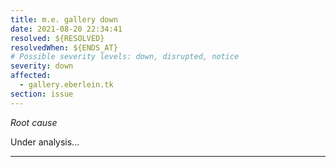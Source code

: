 ```yaml
---
title: m.e. gallery down
date: 2021-08-20 22:34:41
resolved: ${RESOLVED}
resolvedWhen: ${ENDS_AT}
# Possible severity levels: down, disrupted, notice
severity: down
affected:
  - gallery.eberlein.tk
section: issue
---
```


*Root cause*

Under analysis...

---


